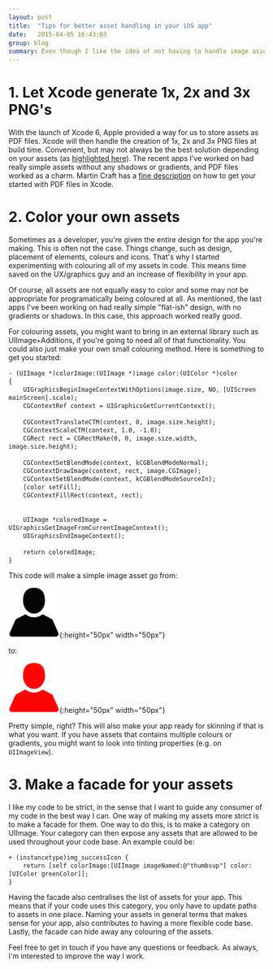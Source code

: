 ```yaml
---
layout: post
title:  "Tips for better asset handling in your iOS app"
date:   2015-04-05 16:43:03
group: blog
summary: Even though I like the idea of not having to handle image assets, it's often not a viable solution. Asset handling can easy be overlooked in a app that grows in complexity. Here are some of my suggestions for handling your assets better.
---
```


# 1. Let Xcode generate 1x, 2x and 3x PNG's
With the launch of Xcode 6, Apple provided a way for us to store assets as PDF files. Xcode will then handle the creation of 1x, 2x and 3x PNG files at build time. Convenient, but may not always be the best solution depending on your assets (as [highlighted here](http://bjango.com/articles/idontusepdfs/)). The recent apps I've worked on had really simple assets without any shadows or gradients, and PDF files worked as a charm. Martin Craft has a [fine description](http://martiancraft.com/blog/2014/09/vector-images-xcode6/) on how to get your started with PDF files in Xcode.

# 2. Color your own assets
Sometimes as a developer, you're given the entire design for the app you're making. This is often not the case. Things change, such as design, placement of elements, colours and icons. That's why I started experimenting with colouring all of my assets in code. This means time saved on the UX/graphics guy and an increase of flexibility in your app.

Of course, all assets are not equally easy to color and some may not be appropriate for programatically being coloured at all. As mentioned, the last apps I've been working on had really simple "flat-ish" design, with no gradients or shadows. In this case, this approach worked really good.

For colouring assets, you might want to bring in an external library such as UIImage+Additions, if you're going to need all of that functionality. You could also just make your own small colouring method. Here is something to get you started:

``` objc
- (UIImage *)colorImage:(UIImage *)image color:(UIColor *)color
{
    UIGraphicsBeginImageContextWithOptions(image.size, NO, [UIScreen mainScreen].scale);
    CGContextRef context = UIGraphicsGetCurrentContext();

    CGContextTranslateCTM(context, 0, image.size.height);
    CGContextScaleCTM(context, 1.0, -1.0);
    CGRect rect = CGRectMake(0, 0, image.size.width, image.size.height);

    CGContextSetBlendMode(context, kCGBlendModeNormal);
    CGContextDrawImage(context, rect, image.CGImage);
    CGContextSetBlendMode(context, kCGBlendModeSourceIn);
    [color setFill];
    CGContextFillRect(context, rect);


    UIImage *coloredImage = UIGraphicsGetImageFromCurrentImageContext();
    UIGraphicsEndImageContext();

    return coloredImage;
}
```

This code will make a simple image asset go from:

![Image before](/assets/posts/1428243313539.png){:height="50px" width="50px"}

to:

![Image after](/assets/posts/1428243326767.png){:height="50px" width="50px"}

Pretty simple, right? This will also make your app ready for skinning if that is what you want. If you have assets that contains multiple colours or gradients, you might want to look into tinting properties (e.g. on `UIImageView`).

# 3. Make a facade for your assets
I like my code to be strict, in the sense that I want to guide any consumer of my code in the best way I can. One way of making my assets more strict is to make a facade for them. One way to do this, is to make a category on UIImage. Your category can then expose any assets that are allowed to be used throughout your code base. An example could be:

``` objc
+ (instancetype)img_successIcon {
    return [self colorImage:[UIImage imageNamed:@"thumbsup"] color:[UIColor greenColor]];
}
```

Having the facade also centralises the list of assets for your app. This means that if your code uses this category, you only have to update paths to assets in one place. Naming your assets in general terms that makes sense for your app, also contributes to having a more flexible code base. Lastly, the facade can hide away any colouring of the assets.

 

Feel free to get in touch if you have any questions or feedback. As always, I'm interested to improve the way I work.
